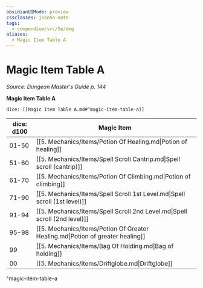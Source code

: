 ```yaml
---
obsidianUIMode: preview
cssclasses: json5e-note
tags:
  - compendium/src/5e/dmg
aliases:
  - Magic Item Table A
---
```

# Magic Item Table A
*Source: Dungeon Master's Guide p. 144* 

**Magic Item Table A**

`dice: [[Magic Item Table A.md#^magic-item-table-a]]`

| dice: d100 | Magic Item |
|------------|------------|
| 01-50 | [[5. Mechanics/Items/Potion Of Healing.md\|Potion of healing]] |
| 51-60 | [[5. Mechanics/Items/Spell Scroll Cantrip.md\|Spell scroll (cantrip)]] |
| 61-70 | [[5. Mechanics/Items/Potion Of Climbing.md\|Potion of climbing]] |
| 71-90 | [[5. Mechanics/Items/Spell Scroll 1st Level.md\|Spell scroll (1st level)]] |
| 91-94 | [[5. Mechanics/Items/Spell Scroll 2nd Level.md\|Spell scroll (2nd level)]] |
| 95-98 | [[5. Mechanics/Items/Potion Of Greater Healing.md\|Potion of greater healing]] |
| 99 | [[5. Mechanics/Items/Bag Of Holding.md\|Bag of holding]] |
| 00 | [[5. Mechanics/Items/Driftglobe.md\|Driftglobe]] |
^magic-item-table-a

